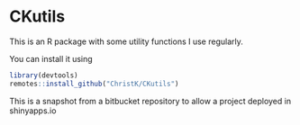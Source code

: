 # CKutils

This is an R package with some utility functions I use regularly.

You can install it using


```R
library(devtools)
remotes::install_github("ChristK/CKutils")
```

This is a snapshot from a bitbucket repository to allow a project deployed in shinyapps.io

